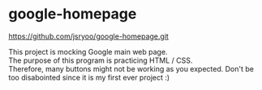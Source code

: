 # google-homepage

https://github.com/jsryoo/google-homepage.git


This project is mocking Google main web page.<br />
The purpose of this program is practicing HTML / CSS. <br />
Therefore, many buttons might not be working as you expected. Don't be too disabointed since it is my first ever project :) <br />
